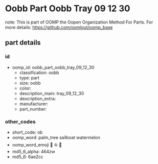 # Oobb Part Oobb Tray 09 12 30  

note: This is part of OOMP the Oopen Organization Method For Parts. For more details: https://github.com/oomlout/oomp_base

##  part details





### id
* oomp_id: oobb_part_oobb_tray_09_12_30
  * classification: oobb
  * type: part
  * size: oobb
  * color: 
  * description_main: tray_09_12_30
  * description_extra: 
  * manufacturer: 
  * part_number: 

### other_codes
* short_code: ob
* oomp_word: palm_tree sailboat watermelon
* oomp_word_emoji :palm_tree: :sailboat: :watermelon:
* md5_6_alpha: 464zw
* md5_6: 6ae2cc